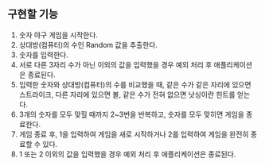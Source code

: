 ## 구현할 기능
1. 숫자 야구 게임을 시작한다.
2. 상대방(컴퓨터)의 수인 Random 값을 추출한다.
3. 숫자를 입력한다. 
4. 서로 다른 3자리 수가 아닌 이외의 값을 입력했을 경우 예외 처리 후 애플리케이션은 종료된다.
5. 입력한 숫자와 상대방(컴퓨터)의 수를 비교했을 때, 같은 수가 같은 자리에 있으면 스트라이크, 다른 자리에 있으면 볼, 같은 수가 전혀 없으면 낫싱이란 힌트를 얻는다.
6. 3개의 숫자를 모두 맞힐 때까지 2~3번을 반복하고, 숫자를 모두 맞히면 게임을 종료한다.
7. 게임 종료 후, 1을 입력하여 게임을 새로 시작하거나 2를 입력하여 게임을 완전히 종료할 수 있다. 
8. 1 또는 2 이외의 값을 입력했을 경우 예외 처리 후 애플리케이션은 종료된다.


